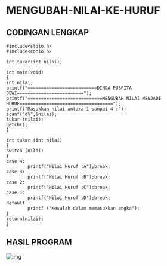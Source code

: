# MENGUBAH-NILAI-KE-HURUF

## CODINGAN LENGKAP
    #include<stdio.h>
    #include<conio.h>

    int tukar(int nilai);

    int main(void)
    {
    int nilai;
    printf("==========================DINDA PUSPITA DEWI=========================");
    printf("============================MENGUBAH NILAI MENJADI HURUF===================================");
    printf("Masukkan nilai antara 1 sampai 4 :");
    scanf("d%",&nilai);
    tukar (nilai);
    getch();
    }

    int tukar (int nilai)
    {
    switch (nilai)
    {
    case 4:
            printf("Nilai Huruf :A");break;
    case 3:
            printf("Nilai Huruf :B");break;
    case 2:
            printf("Nilai Huruf :C");break;
    case 1:
            printf("Nilai Huruf :D");break;
    default :
            printf ("Kesalah dalam memasukkan angka");
    }
    return(nilai);
    }

## HASIL PROGRAM
![img](https://github.com/dindapuspitadewi/MENGUBAH-NILAI-KE-HURUF/blob/master/mengubah%20nilai%20ke%20huruf.png?raw=true)
